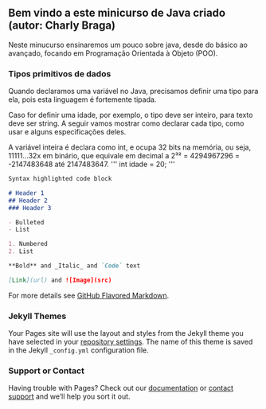 ## Bem vindo a este minicurso de Java criado (autor: Charly Braga)

Neste minucurso ensinaremos um pouco sobre java, desde do básico ao avançado, focando em Programação Orientada à Objeto (POO).



### Tipos primitivos de dados
Quando declaramos uma variável no Java, precisamos definir uma tipo para ela, pois esta linguagem é fortemente tipada.

Caso for definir uma idade, por exemplo, o tipo deve ser inteiro, para texto deve ser string. A seguir vamos mostrar como declarar cada tipo, como usar e alguns especificações deles.

A variável inteira é declara como int, e ocupa 32 bits na memória, ou seja, 11111...32x em binário, que equivale em decimal a 2³² = 4294967296 = -2147483648 até 2147483647. 
'''
int idade = 20;
'''

```markdown
Syntax highlighted code block

# Header 1
## Header 2
### Header 3

- Bulleted
- List

1. Numbered
2. List

**Bold** and _Italic_ and `Code` text

[Link](url) and ![Image](src)
```

For more details see [GitHub Flavored Markdown](https://guides.github.com/features/mastering-markdown/).

### Jekyll Themes

Your Pages site will use the layout and styles from the Jekyll theme you have selected in your [repository settings](https://github.com/charlyBraga/Course-Java-complete/settings/pages). The name of this theme is saved in the Jekyll `_config.yml` configuration file.

### Support or Contact

Having trouble with Pages? Check out our [documentation](https://docs.github.com/categories/github-pages-basics/) or [contact support](https://support.github.com/contact) and we’ll help you sort it out.
